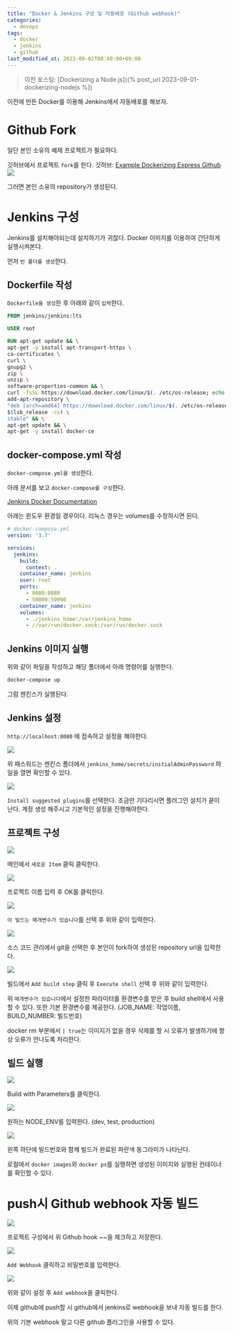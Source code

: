 ```yaml
---
title: "Docker & Jenkins 구성 및 자동배포 (Github webhook)"
categories:
  - devops
tags:
  - docker
  - jenkins
  - github
last_modified_at: 2023-09-02T08:40:00+09:00
---
```


> 이전 포스팅: [Dockerizing a Node.js]({% post_url 2023-09-01-dockerizing-nodejs %})

이전에 만든 Docker를 이용해 Jenkins에서 자동배포를 해보자.

# Github Fork

일단 본인 소유의 예제 프로젝트가 필요하다.

깃허브에서 프로젝트 `fork`를 한다.
깃허브: [Example Dockerizing Express Github](https://github.com/sdg9670/example-dockerizing-express)
![](/assets/images/posts/2023-09-02-docker-jenkins-ci-cd-0.png)

그러면 본인 소유의 repository가 생성된다.

# Jenkins 구성

Jenkins를 설치해야되는데 설치하기가 귀찮다.
Docker 이미지를 이용하여 간단하게 실행시켜본다.

먼저 `빈 폴더를 생성`한다.

## Dockerfile 작성

`Dockerfile을 생성`한 후 아래와 같이 `입력`한다.

```dockerfile
FROM jenkins/jenkins:lts

USER root

RUN apt-get update && \
apt-get -y install apt-transport-https \
ca-certificates \
curl \
gnupg2 \
zip \
unzip \
software-properties-common && \
curl -fsSL https://download.docker.com/linux/$(. /etc/os-release; echo "$ID")/gpg > /tmp/dkey; apt-key add /tmp/dkey && \
add-apt-repository \
"deb [arch=amd64] https://download.docker.com/linux/$(. /etc/os-release; echo "$ID") \
$(lsb_release -cs) \
stable" && \
apt-get update && \
apt-get -y install docker-ce
```

## docker-compose.yml 작성

`docker-compose.yml을 생성`한다.

아래 문서를 보고 `docker-compose를 구성`한다.

[Jenkins Docker Documentation](https://github.com/jenkinsci/docker/blob/master/README.md)

아래는 윈도우 환경일 경우이다. 리눅스 경우는 volumes를 수정하시면 된다.

```yaml
# docker-compose.yml
version: '3.7'

services:
  jenkins:
    build:
      context: .
    container_name: jenkins
    user: root
    ports:
      - 8080:8080
      - 50000:50000
    container_name: jenkins
    volumes:
      - ./jenkins_home:/var/jenkins_home
      - //var/run/docker.sock:/var/run/docker.sock
```

## Jenkins 이미지 실행

위와 같이 파일을 작성하고 해당 폴더에서 아래 명령어를 실행한다.

```bash
docker-compose up
```

그럼 젠킨스가 실행된다.

## Jenkins 설정

`http://localhost:8080` 에 접속하고 설정을 해야한다.

![](/assets/images/posts/2023-09-02-docker-jenkins-ci-cd-1.png)

위 패스워드는 젠킨스 폴더에서 `jenkins_home/secrets/initialAdminPassword` 파일을 열면 확인할 수 있다.

![](/assets/images/posts/2023-09-02-docker-jenkins-ci-cd-2.png)

`Install suggested plugins`를 선택한다.
조금만 기다리시면 플러그인 설치가 끝이 난다.
계정 생성 해주시고 기본적인 설정을 진행해야한다.

## 프로젝트 구성

![](/assets/images/posts/2023-09-02-docker-jenkins-ci-cd-3.png)

메인에서 `새로운 Item` 클릭 클릭한다.

![](/assets/images/posts/2023-09-02-docker-jenkins-ci-cd-4.png)

프로젝트 이름 입력 후 OK를 클릭한다.

![](/assets/images/posts/2023-09-02-docker-jenkins-ci-cd-5.png)

`이 빌드는 매개변수가 있습니다`를 선택 후 위와 같이 입력한다.

![](/assets/images/posts/2023-09-02-docker-jenkins-ci-cd-6.png)

소스 코드 관리에서 git을 선택한 후 본인이 fork하여 생성된 repository url을 입력한다.

![](/assets/images/posts/2023-09-02-docker-jenkins-ci-cd-7.png)

빌드에서 `Add build step` 클릭 후 `Execute shell` 선택 후 위와 같이 입력한다.

위 `매개변수가 있습니다`에서 설정한 파라미터를 환경변수를 받은 후 build shell에서 사용할 수 있다. 또한 기본 환경변수를 제공한다. (JOB_NAME: 작업이름, BUILD_NUMBER: 빌드번호)

docker rm 부분에서 `| true`는 이미지가 없을 경우 삭제를 할 시 오류가 발생하기에 항상 오류가 안나도록 처리한다.

## 빌드 실행

![](/assets/images/posts/2023-09-02-docker-jenkins-ci-cd-8.png)

Build with Parameters를 클릭한다.

![](/assets/images/posts/2023-09-02-docker-jenkins-ci-cd-9.png)

원하는 NODE_ENV를 입력한다. (dev, test, production)

![](/assets/images/posts/2023-09-02-docker-jenkins-ci-cd-10.png)

왼쪽 하단에 빌드번호와 함께 빌드가 완료된 파란색 동그라미가 나타난다.

로컬에서 `docker images`와 `docker ps`를 실행하면 생성된 이미지와 실행된 컨테이너를 확인할 수 있다.

# push시 Github webhook 자동 빌드

![](/assets/images/posts/2023-09-02-docker-jenkins-ci-cd-11.png)

프로젝트 구성에서 위 Github hook ~~을 체크하고 저장한다.

![](/assets/images/posts/2023-09-02-docker-jenkins-ci-cd-13.png)

`Add Webhook` 클릭하고 비밀번호를 입력한다.

![](/assets/images/posts/2023-09-02-docker-jenkins-ci-cd-12.png)

위와 같이 설정 후 `Add webhook`을 클릭한다.

이제 github에 push할 시 github에서 jenkins로 webhook을 보내 자동 빌드를 한다.

위의 기본 webhook 말고 다른 github 플러그인을 사용할 수 있다.